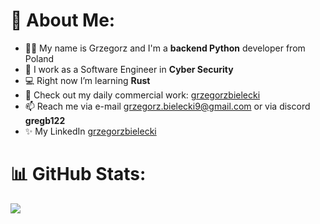 # 💫 About Me:
- 🙋‍♂️ My name is Grzegorz and I'm a **backend Python** developer from Poland
- 🔭 I work as a Software Engineer in **Cyber Security**
- 💻 Right now I’m learning **Rust**
- 💼 Check out my daily commercial work: [grzegorzbielecki](https://github.com/grzegorzbielecki)
- 📫 Reach me via e-mail grzegorz.bielecki9@gmail.com or via discord **gregb122**
- ✨ My LinkedIn [grzegorzbielecki](https://www.linkedin.com/in/grzegorzbielecki/)

# 📊 GitHub Stats:
![](https://github-readme-stats.vercel.app/api/top-langs/?username=gregb122&theme=blue-green&hide_border=false&include_all_commits=true&count_private=false&layout=compact)

<!-- Proudly created with GPRM ( https://gprm.itsvg.in ) -->
